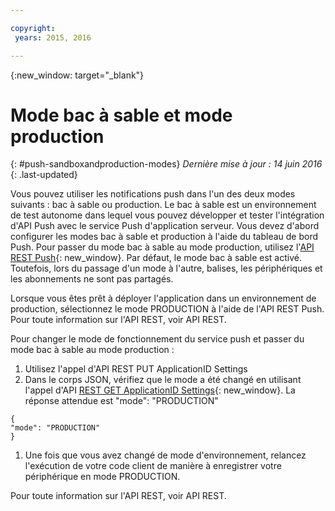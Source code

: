 ```yaml
---

copyright:
 years: 2015, 2016

---
```


{:new_window: target="_blank"}
# Mode bac à sable et mode production
{: #push-sandboxandproduction-modes}
*Dernière mise à jour : 14 juin 2016*
{: .last-updated}

Vous pouvez utiliser les notifications push dans l'un des deux modes suivants : bac à sable ou production. Le bac à sable est un environnement de test autonome dans lequel vous pouvez développer et tester l'intégration d'API Push avec le service Push
d'application serveur. Vous devez d'abord configurer les modes bac à sable et production à l'aide du tableau de bord Push. Pour passer du mode bac à sable au mode production, utilisez l'[API REST Push](https://mobile.{DomainName}/imfpushrestapidocs/){: new_window}. Par défaut, le mode bac à sable est activé. Toutefois, lors du passage d'un mode à l'autre, balises, les périphériques et les abonnements ne sont pas partagés.


Lorsque vous êtes prêt à déployer l'application dans un environnement de production, sélectionnez le mode PRODUCTION à l'aide de l'API REST Push. Pour toute information sur l'API REST, voir API REST.

Pour changer le mode de fonctionnement du service push et passer du mode bac à sable au mode production :

1. Utilisez l'appel d'API REST PUT ApplicationID Settings
2. Dans le corps JSON, vérifiez que le mode a été changé en utilisant l'appel d'API [REST GET ApplicationID Settings](https://mobile.{DomainName}/imfpushrestapidocs/){: new_window}. La réponse attendue est "mode": "PRODUCTION"
 
 ```
 { 
 "mode": "PRODUCTION"
 }
 ```
1. Une fois que vous avez changé de mode d'environnement, relancez l'exécution de votre code client de manière à enregistrer votre périphérique en mode PRODUCTION.

Pour toute information sur l'API REST, voir API REST.
